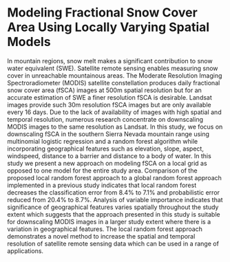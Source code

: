 # Modeling Fractional Snow Cover Area Using Locally Varying Spatial Models

In mountain regions, snow melt makes a significant contribution to snow water equivalent (SWE). Satellite remote sensing enables measuring snow cover in unreachable mountainous areas. The Moderate Resolution Imaging Spectroradiometer (MODIS) satellite constellation produces daily fractional snow cover area (fSCA) images at 500m spatial resolution but for an accurate estimation of SWE a finer resolution fSCA is desirable. Landsat images provide such 30m resolution fSCA images but are only available every 16 days. Due to the lack of availability of images with high spatial and temporal resolution, numerous research concentrate on downscaling MODIS images to the same resolution as Landsat. In this study, we focus on downscaling fSCA in the southern Sierra Nevada mountain range using multinomial logistic regression and a random forest algorithm while incorporating geographical features such as elevation, slope, aspect, windspeed, distance to a barrier and distance to a body of water. In this study we present a new approach on modeling fSCA on a local grid as opposed to one model for the entire study area. Comparison of the proposed local random forest approach to a global random forest approach implemented in a previous study indicates that local random forest decreases the classification error from $8.4\%$ to $7.1\%$ and probabilistic error reduced from $20.4\%$ to $8.7\%$. Analysis of variable importance indicates that significance of geographical features varies spatially throughout the study extent which suggests that the approach presented in this study is suitable for downscaling MODIS images in a larger study extent where there is a variation in geographical features. The local random forest approach demonstrates a novel method to increase the spatial and temporal resolution of satellite remote sensing data which can be used in a range of applications.
